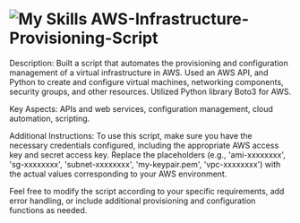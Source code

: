 # ![My Skills](https://skillicons.dev/icons?i=aws) AWS-Infrastructure-Provisioning-Script

Description: 
Built a script that automates the provisioning and configuration management of a virtual infrastructure in AWS. 
Used an AWS API, and Python to create and configure virtual machines, networking components, security groups, and other resources. 
Utilized Python library Boto3 for AWS.

Key Aspects: 
APIs and web services, configuration management, cloud automation, scripting.

Additional Instructions:
To use this script, make sure you have the necessary credentials configured, including the appropriate AWS access key and secret access key. 
Replace the placeholders (e.g., 'ami-xxxxxxxx', 'sg-xxxxxxxx', 'subnet-xxxxxxxx', 'my-keypair.pem', 'vpc-xxxxxxxx') with the actual values corresponding to your AWS environment.

Feel free to modify the script according to your specific requirements, add error handling, or include additional provisioning and configuration functions as needed.
